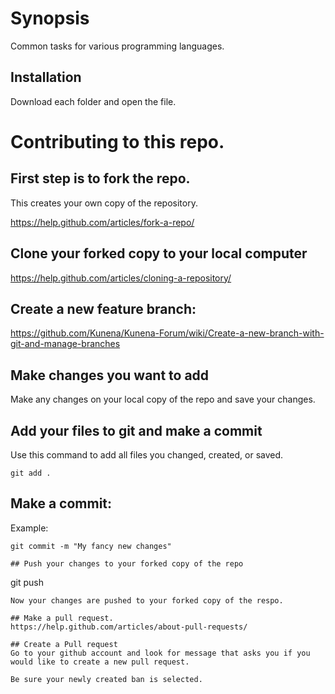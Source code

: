 # Synopsis

Common tasks for various programming languages.

## Installation

Download each folder and open the file.

# Contributing to this repo.

## First step is to fork the repo.
This creates your own copy of the repository.

https://help.github.com/articles/fork-a-repo/


## Clone your forked copy to your local computer

https://help.github.com/articles/cloning-a-repository/

## Create a new feature branch:
https://github.com/Kunena/Kunena-Forum/wiki/Create-a-new-branch-with-git-and-manage-branches


## Make changes you want to add
Make any changes on your local copy of the repo and save your changes.

## Add your files to git and make a commit
Use this command to add all files you changed, created, or saved.
```
git add .
```

## Make a commit:
Example:
```
git commit -m "My fancy new changes"

## Push your changes to your forked copy of the repo
```
git push
```
Now your changes are pushed to your forked copy of the respo. 

## Make a pull request.
https://help.github.com/articles/about-pull-requests/

## Create a Pull request
Go to your github account and look for message that asks you if you would like to create a new pull request.

Be sure your newly created ban is selected.

